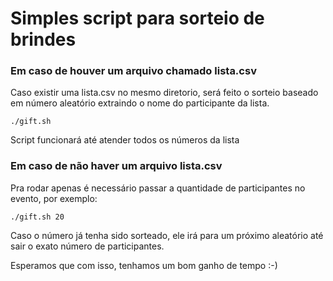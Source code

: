 # Simples script para sorteio de brindes

### Em caso de houver um arquivo chamado lista.csv

Caso existir uma lista.csv no mesmo diretorio, será feito o sorteio baseado em número aleatório extraindo o nome do participante da lista.

```shell
./gift.sh
```

Script funcionará até atender todos os números da lista

### Em caso de não haver um arquivo lista.csv 

Pra rodar apenas é necessário passar a quantidade de participantes no evento, por exemplo:

```shell
./gift.sh 20
```

Caso o número já tenha sido sorteado, ele irá para um próximo aleatório até sair o exato número de participantes.

Esperamos que com isso, tenhamos um bom ganho de tempo :-)
